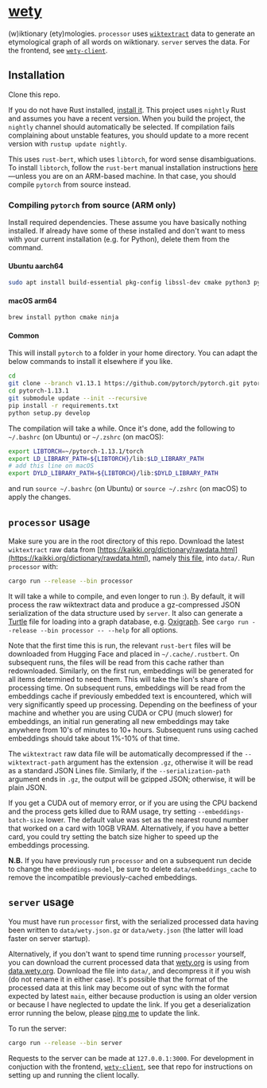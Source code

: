 # [wety](https://www.wety.org/)

(w)iktionary (ety)mologies. `processor` uses [`wiktextract`](https://github.com/tatuylonen/wiktextract) data to generate an etymological graph of all words on wiktionary. `server` serves the data. For the frontend, see [`wety-client`](https://github.com/jmviz/wety-client).

## Installation

Clone this repo.

If you do not have Rust installed, [install it](https://www.rust-lang.org/tools/install). This project uses `nightly` Rust and assumes you have a recent version. When you build the project, the `nightly` channel should automatically be selected. If compilation fails complaining about unstable features, you should update to a more recent version with `rustup update nightly`.

This uses `rust-bert`, which uses `libtorch`, for word sense disambiguations. To install `libtorch`, follow the `rust-bert` manual installation instructions [here](https://crates.io/crates/rust-bert/0.20.0#manual-installation-recommended)—unless you are on an ARM-based machine. In that case, you should compile `pytorch` from source instead.

### Compiling `pytorch` from source (ARM only)

Install required dependencies. These assume you have basically nothing installed. If already have some of these installed and don't want to mess with your current installation (e.g. for Python), delete them from the command.

#### Ubuntu aarch64

```bash
sudo apt install build-essential pkg-config libssl-dev cmake python3 python3-pip python-is-python3 ninja-build
```

#### macOS arm64

```bash
brew install python cmake ninja
```

#### Common

This will install `pytorch` to a folder in your home directory. You can adapt the below commands to install it elsewhere if you like.

```bash
cd
git clone --branch v1.13.1 https://github.com/pytorch/pytorch.git pytorch-1.13.1
cd pytorch-1.13.1
git submodule update --init --recursive
pip install -r requirements.txt
python setup.py develop
```

The compilation will take a while. Once it's done, add the following to `~/.bashrc` (on Ubuntu) or `~/.zshrc` (on macOS):

```bash
export LIBTORCH=~/pytorch-1.13.1/torch
export LD_LIBRARY_PATH=${LIBTORCH}/lib:$LD_LIBRARY_PATH
# add this line on macOS
export DYLD_LIBRARY_PATH=${LIBTORCH}/lib:$DYLD_LIBRARY_PATH
```

and run `source ~/.bashrc` (on Ubuntu) or `source ~/.zshrc` (on macOS) to apply the changes.

## `processor` usage

Make sure you are in the root directory of this repo. Download the latest `wiktextract` raw data from [https://kaikki.org/dictionary/rawdata.html](https://kaikki.org/dictionary/rawdata.html), namely [this file](https://kaikki.org/dictionary/raw-wiktextract-data.json.gz), into `data/`. Run `processor` with:

```bash
cargo run --release --bin processor
```

It will take a while to compile, and even longer to run :). By default, it will process the raw wiktextract data and produce a gz-compressed JSON serialization of the data structure used by `server`. It also can generate a [Turtle](https://www.w3.org/TR/turtle/) file for loading into a graph database, e.g. [Oxigraph](https://github.com/oxigraph/oxigraph). See `cargo run --release --bin processor -- --help` for all options.

Note that the first time this is run, the relevant `rust-bert` files will be downloaded from Hugging Face and placed in `~/.cache/.rustbert`. On subsequent runs, the files will be read from this cache rather than redownloaded. Similarly, on the first run, embeddings will be generated for all items determined to need them. This will take the lion's share of processing time. On subsequent runs, embeddings will be read from the embeddings cache if previously embedded text is encountered, which will very significantly speed up processing. Depending on the beefiness of your machine and whether you are using CUDA or CPU (much slower) for embeddings, an initial run generating all new embeddings may take anywhere from 10's of minutes to 10+ hours. Subsequent runs using cached embeddings should take about 1%-10% of that time.

The `wiktextract` raw data file will be automatically decompressed if the `--wiktextract-path` argument has the extension `.gz`, otherwise it will be read as a standard JSON Lines file. Similarly, if the `--serialization-path` argument ends in `.gz`, the output will be gzipped JSON; otherwise, it will be plain JSON.

If you get a CUDA out of memory error, or if you are using the CPU backend and the process gets killed due to RAM usage, try setting `--embeddings-batch-size` lower. The default value was set as the nearest round number that worked on a card with 10GB VRAM. Alternatively, if you have a better card, you could try setting the batch size higher to speed up the embeddings processing.

**N.B.** If you have previously run `processor` and on a subsequent run decide to change the `embeddings-model`, be sure to delete `data/embeddings_cache` to remove the incompatible previously-cached embeddings.

## `server` usage

You must have run `processor` first, with the serialized processed data having been written to `data/wety.json.gz` or `data/wety.json` (the latter will load faster on server startup).

Alternatively, if you don't want to spend time running `processor` yourself, you can download the current processed data that [wety.org](https://www.wety.org) is using from [data.wety.org](http://data.wety.org/). Download the file into `data/`, and decompress it if you wish (do not rename it in either case). It's possible that the format of the processed data at this link may become out of sync with the format expected by latest `main`, either because production is using an older version or because I have neglected to update the link. If you get a deserialization error running the below, please [ping me](jmviz@jmviz.dev) to update the link.

To run the server:

```bash
cargo run --release --bin server
```

Requests to the server can be made at `127.0.0.1:3000`. For development in conjuction with the frontend, [`wety-client`](https://github.com/jmviz/wety-client), see that repo for instructions on setting up and running the client locally.
